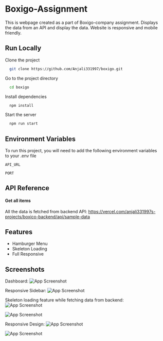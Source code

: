 
# Boxigo-Assignment

This is webpage created as a part of Boxigo-company assignment. Displays the data from an API and display the data. Website is responsive and mobile friendly.






## Run Locally

Clone the project

```bash
  git clone https://github.com/Anjali331997/boxigo.git
```

Go to the project directory

```bash
  cd boxigo
```

Install dependencies

```bash
  npm install
```

Start the server

```bash
  npm run start
```


## Environment Variables

To run this project, you will need to add the following environment variables to your .env file

`API_URL`

`PORT`


## API Reference

#### Get all items

All the data is fetched from backend API: https://vercel.com/anjali331997s-projects/boxico-backend/api/sample-data







## Features

- Hamburger Menu
- Skeleton Loading
- Full Responsive



## Screenshots

Dashboard:
![App Screenshot](https://drive.google.com/uc?id=1LT2QHfZHAufh2rzFhO-0rt3EO0EbM7FZ)

Responsive Sidebar:
![App Screenshot](https://drive.google.com/file/d/1s895OXFpq69p_kt8-gqfhtUmwG7Im1C8/view)

Skeleton loading feature while fetching data from backend:
![App Screenshot](https://drive.google.com/file/d/1_mLUQmoWkdflk9fi3f_CjFWzmwgj_jD9/view)

![App Screenshot](https://drive.google.com/file/d/1Sv91THWONaTMG6zv-EglXFoL6prHMrY_/view)

Responsive Design:
![App Screenshot](https://drive.google.com/file/d/1f9D81Q2l5mlD_lADvPTwIAMd0H3zyRdE/view)

![App Screenshot](https://drive.google.com/file/d/1feUlEB4gr25HKkXJS4keTY3anx-KMWUT/view)






